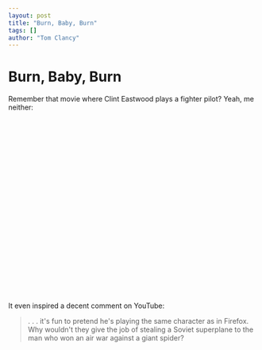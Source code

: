 ```yaml
---
layout: post
title: "Burn, Baby, Burn"
tags: []
author: "Tom Clancy"
---
```


# Burn, Baby, Burn

Remember that movie where Clint Eastwood plays a fighter pilot? Yeah, me neither:

<object width="425" height="355"><param name="movie" value="http://www.youtube.com/v/RehRMzedkkA"></param><param name="wmode" value="transparent"></param><embed src="http://www.youtube.com/v/RehRMzedkkA" type="application/x-shockwave-flash" wmode="transparent" width="425" height="355"></embed></object>

It even inspired a decent comment on YouTube:
<blockquote> . . . it's fun to pretend he's playing the same character as in Firefox. Why wouldn't they give the job of stealing a Soviet superplane to the man who won an air war against a giant spider?</blockquote>
